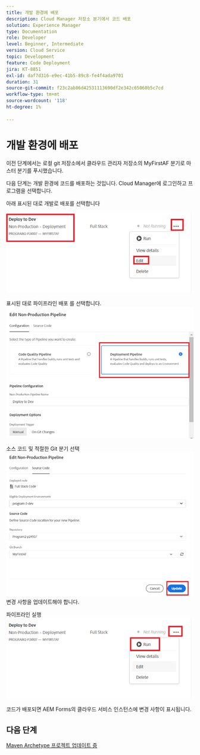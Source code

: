 ```yaml
---
title: 개발 환경에 배포
description: Cloud Manager 저장소 분기에서 코드 배포
solution: Experience Manager
type: Documentation
role: Developer
level: Beginner, Intermediate
version: Cloud Service
topic: Development
feature: Code Deployment
jira: KT-8851
exl-id: daf7d316-e9ec-41b5-89c8-fe4f4ada9701
duration: 31
source-git-commit: f23c2ab86d42531113690df2e342c65060b5c7cd
workflow-type: tm+mt
source-wordcount: '118'
ht-degree: 1%

---
```


# 개발 환경에 배포

이전 단계에서는 로컬 git 저장소에서 클라우드 관리자 저장소의 MyFirstAF 분기로 마스터 분기를 푸시했습니다.

다음 단계는 개발 환경에 코드를 배포하는 것입니다.
Cloud Manager에 로그인하고 프로그램을 선택합니다.

아래 표시된 대로 개발로 배포를 선택합니다


![첫 단계](assets/deploy-first-step1.png)


표시된 대로 파이프라인 배포 를 선택합니다.
![첫 단계](assets/deploy1.png)

소스 코드 및 적절한 Git 분기 선택
![첫 단계](assets/deploy2.png)
변경 사항을 업데이트해야 합니다.

파이프라인 실행
![실행 파이프라인](assets/run-pipeline.png)

코드가 배포되면 AEM Forms의 클라우드 서비스 인스턴스에 변경 사항이 표시됩니다.

## 다음 단계

[Maven Archetype 프로젝트 업데이트 중](./updating-project-archetype.md)
